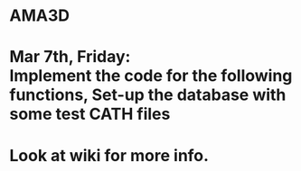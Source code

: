 AMA3D
=====
Mar 7th, Friday:  
Implement the code for the following functions, Set-up the database with some test CATH files
==
<h1>Look at wiki for more info.</h1>
